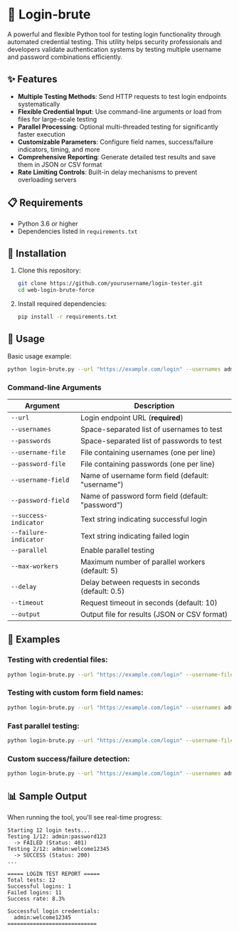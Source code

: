 # 🔐 Login-brute

A powerful and flexible Python tool for testing login functionality through automated credential testing. This utility helps security professionals and developers validate authentication systems by testing multiple username and password combinations efficiently.

## ✨ Features

- **Multiple Testing Methods**: Send HTTP requests to test login endpoints systematically
- **Flexible Credential Input**: Use command-line arguments or load from files for large-scale testing
- **Parallel Processing**: Optional multi-threaded testing for significantly faster execution
- **Customizable Parameters**: Configure field names, success/failure indicators, timing, and more
- **Comprehensive Reporting**: Generate detailed test results and save them in JSON or CSV format
- **Rate Limiting Controls**: Built-in delay mechanisms to prevent overloading servers

## 📋 Requirements

- Python 3.6 or higher
- Dependencies listed in `requirements.txt`

## 🚀 Installation

1. Clone this repository:
   ```bash
   git clone https://github.com/yourusername/login-tester.git
   cd web-login-brute-force
   ```

2. Install required dependencies:
   ```bash
   pip install -r requirements.txt
   ```

## 🔧 Usage

Basic usage example:

```bash
python login-brute.py --url "https://example.com/login" --usernames admin user --passwords pass1234 pass5678
```

### Command-line Arguments

| Argument | Description |
|----------|-------------|
| `--url` | Login endpoint URL (**required**) |
| `--usernames` | Space-separated list of usernames to test |
| `--passwords` | Space-separated list of passwords to test |
| `--username-file` | File containing usernames (one per line) |
| `--password-file` | File containing passwords (one per line) |
| `--username-field` | Name of username form field (default: "username") |
| `--password-field` | Name of password form field (default: "password") |
| `--success-indicator` | Text string indicating successful login |
| `--failure-indicator` | Text string indicating failed login |
| `--parallel` | Enable parallel testing |
| `--max-workers` | Maximum number of parallel workers (default: 5) |
| `--delay` | Delay between requests in seconds (default: 0.5) |
| `--timeout` | Request timeout in seconds (default: 10) |
| `--output` | Output file for results (JSON or CSV format) |

## 📝 Examples

### Testing with credential files:
```bash
python login-brute.py --url "https://example.com/login" --username-file usernames.txt --password-file passwords.txt --output results.json
```

### Testing with custom form field names:
```bash
python login-brute.py --url "https://example.com/login" --usernames admin --passwords test123 --username-field "user_id" --password-field "user_pass"
```

### Fast parallel testing:
```bash
python login-brute.py --url "https://example.com/login" --username-file users.txt --password-file passwords.txt --parallel --max-workers 10 --delay 0.2
```

### Custom success/failure detection:
```bash
python login-brute.py --url "https://example.com/login" --usernames admin --passwords password123 --success-indicator "Welcome back" --failure-indicator "Invalid credentials"
```

## 📊 Sample Output

When running the tool, you'll see real-time progress:

```
Starting 12 login tests...
Testing 1/12: admin:password123
  -> FAILED (Status: 401)
Testing 2/12: admin:welcome12345
  -> SUCCESS (Status: 200)
...

===== LOGIN TEST REPORT =====
Total tests: 12
Successful logins: 1
Failed logins: 11
Success rate: 8.3%

Successful login credentials:
  admin:welcome12345
============================
```
